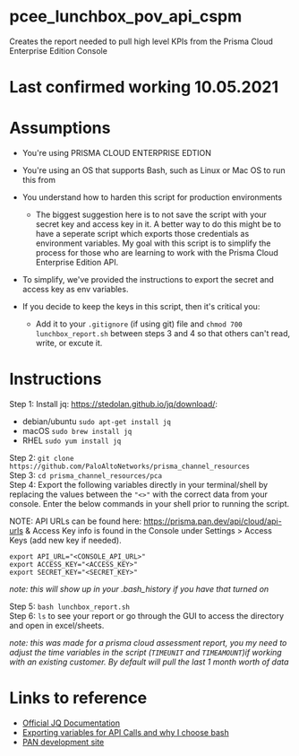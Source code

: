 # pcee_lunchbox_pov_api_cspm
Creates the report needed to pull high level KPIs from the Prisma Cloud Enterprise Edition Console

# Last confirmed working 10.05.2021

# Assumptions

* You're using PRISMA CLOUD ENTERPRISE EDTION
* You're using an OS that supports Bash, such as Linux or Mac OS to run this from
* You understand how to harden this script for production environments

  * The biggest suggestion here is to not save the script with your secret key and access key in it. A better way to do this might be to have a seperate script which exports those credentials as environment variables. My goal with this script is to simplify the process for those who are learning to work with the Prisma Cloud Enterprise Edition API. 

* To simplify, we've provided the instructions to export the secret and access key as env variables. 
  
* If you decide to keep the keys in this script, then it's critical you:
  
   * Add it to your `.gitignore` (if using git) file and `chmod 700 lunchbox_report.sh` between steps 3 and 4 so that others can't read, write, or excute it. 

# Instructions

Step 1:  Install jq: https://stedolan.github.io/jq/download/:

* debian/ubuntu `sudo apt-get install jq`
* macOS `sudo brew install jq`
* RHEL `sudo yum install jq`
         
Step 2:  `git clone https://github.com/PaloAltoNetworks/prisma_channel_resources`  
Step 3:  `cd prisma_channel_resources/pca`  
Step 4:  Export the following variables directly in your terminal/shell by replacing the values between the `"<>"` with the correct data from your console. Enter the below commands in your shell prior to running the script.   
   
NOTE: API URLs can be found here: https://prisma.pan.dev/api/cloud/api-urls & Access Key info is found in the Console under Settings > Access Keys (add new key if needed).

```
export API_URL="<CONSOLE_API_URL>"
export ACCESS_KEY="<ACCESS_KEY>"
export SECRET_KEY="<SECRET_KEY>"
```
_note: this will show up in your .bash_history if you have that turned on_


Step 5:  `bash lunchbox_report.sh`  
Step 6:  `ls` to see your report or go through the GUI to access the directory and open in excel/sheets.  

_note: this was made for a prisma cloud assessment report, you my need to adjust the time variables in the script (`TIMEUNIT` and `TIMEAMOUNT`)if working with an existing customer. By default will pull the last 1 month worth of data_

# Links to reference

* [Official JQ Documentation](https://stedolan.github.io/jq/manual/)
* [Exporting variables for API Calls and why I choose bash](https://apiacademy.co/2019/10/devops-rest-api-execution-through-bash-shell-scripting/)
* [PAN development site](https://prisma.pan.dev/)
